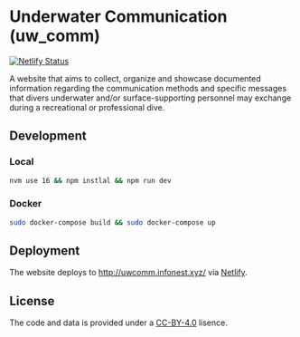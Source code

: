 # Underwater Communication (uw_comm)
[![Netlify Status](https://api.netlify.com/api/v1/badges/0bf0aa8a-ee83-4276-93b4-34c46b612383/deploy-status)](https://app.netlify.com/sites/magical-starburst-2aeb52/deploys)

A website that aims to collect, organize and showcase documented information regarding the communication methods and specific messages that divers underwater and/or surface-supporting personnel may exchange during a recreational or professional dive.

## Development

### Local

```bash
nvm use 16 && npm instlal && npm run dev 
```

### Docker

```bash
sudo docker-compose build && sudo docker-compose up 
```


## Deployment

The website deploys to http://uwcomm.infonest.xyz/ via [Netlify](https://www.netlify.com/).


## License

The code and data is provided under a [CC-BY-4.0](https://creativecommons.org/licenses/by/4.0/) lisence.
